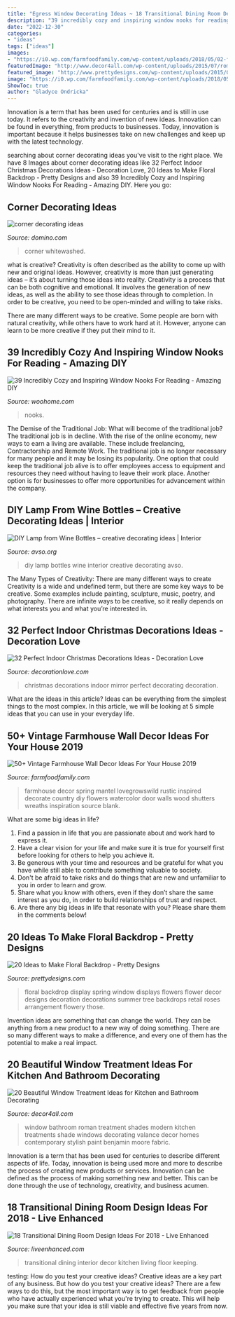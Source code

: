 ```yaml
---
title: "Egress Window Decorating Ideas ~ 18 Transitional Dining Room Design Ideas For 2018"
description: "39 incredibly cozy and inspiring window nooks for reading"
date: "2022-12-30"
categories:
- "ideas"
tags: ["ideas"]
images:
- "https://i0.wp.com/farmfoodfamily.com/wp-content/uploads/2018/05/02-farmhouse-wall-decor-ideas.jpg?resize=600%2C884&amp;ssl=1"
featuredImage: "http://www.decor4all.com/wp-content/uploads/2015/07/roman-shades-window-treatment-ideas-for-bathroom-decorating-1.jpg"
featured_image: "http://www.prettydesigns.com/wp-content/uploads/2015/07/20-ideas-to-make-floral-backdrop8.jpg"
image: "https://i0.wp.com/farmfoodfamily.com/wp-content/uploads/2018/05/02-farmhouse-wall-decor-ideas.jpg?resize=600%2C884&amp;ssl=1"
ShowToc: true
author: "Gladyce Ondricka"
---
```



Innovation is a term that has been used for centuries and is still in use today. It refers to the creativity and invention of new ideas. Innovation can be found in everything, from products to businesses. Today, innovation is important because it helps businesses take on new challenges and keep up with the latest technology.

	

		
searching about corner decorating ideas you've visit to the right place. We have 8 Images about corner decorating ideas like 32 Perfect Indoor Christmas Decorations Ideas - Decoration Love, 20 Ideas to Make Floral Backdrop - Pretty Designs and also 39 Incredibly Cozy and Inspiring Window Nooks For Reading - Amazing DIY. Here you go:
		
    
## Corner Decorating Ideas

<img loading=lazy src="https://img2.domino.com/dom/image/upload/v1537991485/569536c46e4598b919db7e5c-h1000_h5hlau.jpg" onerror="this.onerror=null;this.src='https://tse4.mm.bing.net/th?id=OIP.za1xQaV7VZmnWPQveXwdIgHaKn&amp;pid=15.1';" alt="corner decorating ideas">

_Source: domino.com_

>corner whitewashed. 

	

what is creative?
Creativity is often described as the ability to come up with new and original ideas. However, creativity is more than just generating ideas – it’s about turning those ideas into reality.
Creativity is a process that can be both cognitive and emotional. It involves the generation of new ideas, as well as the ability to see those ideas through to completion. In order to be creative, you need to be open-minded and willing to take risks.

There are many different ways to be creative. Some people are born with natural creativity, while others have to work hard at it. However, anyone can learn to be more creative if they put their mind to it.

    
## 39 Incredibly Cozy And Inspiring Window Nooks For Reading - Amazing DIY

<img loading=lazy src="https://www.woohome.com/wp-content/uploads/2013/10/Inspiring-Window-Reading-Nook-15-2.jpg" onerror="this.onerror=null;this.src='https://tse1.mm.bing.net/th?id=OIP.qGn1BCW4pah80u4sPYk2twHaJ4&amp;pid=15.1';" alt="39 Incredibly Cozy and Inspiring Window Nooks For Reading - Amazing DIY">

_Source: woohome.com_

>nooks. 

	

The Demise of the Traditional Job: What will become of the traditional job?
The traditional job is in decline. With the rise of the online economy, new ways to earn a living are available. These include freelancing, Contractorship and Remote Work. The traditional job is no longer necessary for many people and it may be losing its popularity. One option that could keep the traditional job alive is to offer employees access to equipment and resources they need without having to leave their work place. Another option is for businesses to offer more opportunities for advancement within the company.

    
## DIY Lamp From Wine Bottles – Creative Decorating Ideas | Interior

<img loading=lazy src="https://www.avso.org/wp-content/uploads/2014/11/diy-lamp-from-wine-bottles-creative-decorating-ideas-1415281387.jpg" onerror="this.onerror=null;this.src='https://tse1.mm.bing.net/th?id=OIP.6iThVzz-INzDHwjztvgNPwHaKl&amp;pid=15.1';" alt="DIY Lamp from Wine Bottles – creative decorating ideas | Interior">

_Source: avso.org_

>diy lamp bottles wine interior creative decorating avso. 

	

The Many Types of Creativity: There are many different ways to create
Creativity is a wide and undefined term, but there are some key ways to be creative. Some examples include painting, sculpture, music, poetry, and photography. There are infinite ways to be creative, so it really depends on what interests you and what you’re interested in.

    
## 32 Perfect Indoor Christmas Decorations Ideas - Decoration Love

<img loading=lazy src="http://www.decorationlove.com/wp-content/uploads/2016/10/Christmas-Mirror-Decorating-Ideas.jpg" onerror="this.onerror=null;this.src='https://tse4.mm.bing.net/th?id=OIP.i94QowNy6uqEfTvZJnfwigHaKb&amp;pid=15.1';" alt="32 Perfect Indoor Christmas Decorations Ideas - Decoration Love">

_Source: decorationlove.com_

>christmas decorations indoor mirror perfect decorating decoration. 

	

What are the ideas in this article?
Ideas can be everything from the simplest things to the most complex. In this article, we will be looking at 5 simple ideas that you can use in your everyday life.

    
## 50+ Vintage Farmhouse Wall Decor Ideas For Your House 2019

<img loading=lazy src="https://i0.wp.com/farmfoodfamily.com/wp-content/uploads/2018/05/02-farmhouse-wall-decor-ideas.jpg?resize=600%2C884&amp;ssl=1" onerror="this.onerror=null;this.src='https://tse3.mm.bing.net/th?id=OIP.Xl9idBTQAM4TniUHLtdVMgHaK6&amp;pid=15.1';" alt="50+ Vintage Farmhouse Wall Decor Ideas For Your House 2019">

_Source: farmfoodfamily.com_

>farmhouse decor spring mantel lovegrowswild rustic inspired decorate country diy flowers watercolor door walls wood shutters wreaths inspiration source blank. 

	

What are some big ideas in life?
1. Find a passion in life that you are passionate about and work hard to express it.
2. Have a clear vision for your life and make sure it is true for yourself first before looking for others to help you achieve it.
3. Be generous with your time and resources and be grateful for what you have while still able to contribute something valuable to society.
4. Don't be afraid to take risks and do things that are new and unfamiliar to you in order to learn and grow.
5. Share what you know with others, even if they don’t share the same interest as you do, in order to build relationships of trust and respect. 
6. Are there any big ideas in life that resonate with you? Please share them in the comments below!

    
## 20 Ideas To Make Floral Backdrop - Pretty Designs

<img loading=lazy src="http://www.prettydesigns.com/wp-content/uploads/2015/07/20-ideas-to-make-floral-backdrop8.jpg" onerror="this.onerror=null;this.src='https://tse3.mm.bing.net/th?id=OIP.JEzpeY9e4OuUtpWpAP6CpAHaLH&amp;pid=15.1';" alt="20 Ideas to Make Floral Backdrop - Pretty Designs">

_Source: prettydesigns.com_

>floral backdrop display spring window displays flowers flower decor designs decoration decorations summer tree backdrops retail roses arrangement flowery those. 

	

Invention ideas are something that can change the world. They can be anything from a new product to a new way of doing something. There are so many different ways to make a difference, and every one of them has the potential to make a real impact.

    
## 20 Beautiful Window Treatment Ideas For Kitchen And Bathroom Decorating

<img loading=lazy src="http://www.decor4all.com/wp-content/uploads/2015/07/roman-shades-window-treatment-ideas-for-bathroom-decorating-1.jpg" onerror="this.onerror=null;this.src='https://tse1.mm.bing.net/th?id=OIP.TYeHy_myf2BfXm8_7MYiygAAAA&amp;pid=15.1';" alt="20 Beautiful Window Treatment Ideas for Kitchen and Bathroom Decorating">

_Source: decor4all.com_

>window bathroom roman treatment shades modern kitchen treatments shade windows decorating valance decor homes contemporary stylish paint benjamin moore fabric. 

	

Innovation is a term that has been used for centuries to describe different aspects of life. Today, innovation is being used more and more to describe the process of creating new products or services. Innovation can be defined as the process of making something new and better. This can be done through the use of technology, creativity, and business acumen.

    
## 18 Transitional Dining Room Design Ideas For 2018 - Live Enhanced

<img loading=lazy src="http://www.liveenhanced.com/wp-content/uploads/2018/03/Transitional-Dining-Room-Design-Ideas-12.jpg" onerror="this.onerror=null;this.src='https://tse3.mm.bing.net/th?id=OIP.dnbpe7W0Be4h4u-OGbb_0QHaE8&amp;pid=15.1';" alt="18 Transitional Dining Room Design Ideas For 2018 - Live Enhanced">

_Source: liveenhanced.com_

>transitional dining interior decor kitchen living floor keeping. 

	

testing: How do you test your creative ideas?
Creative ideas are a key part of any business. But how do you test your creative ideas? There are a few ways to do this, but the most important way is to get feedback from people who have actually experienced what you're trying to create. This will help you make sure that your idea is still viable and effective five years from now.


